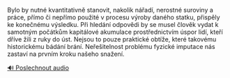 
Bylo by nutné kvantitativně stanovit, nakolik nářadí, nerostné suroviny a práce, přímo či nepřímo použité v procesu výroby daného statku, přispěly ke konečnému výsledku. Při hledání odpovědi by se musel člověk vydat k samotným počátkům kapitálové akumulace prostřednictvím úspor lidí, kteří dříve žili z ruky do úst. Nejsou to pouze praktické obtíže, které takovému historickému bádání brání. Neřešitelnost problému fyzické imputace nás zastaví na prvním kroku našeho snažení.

[🔊 Poslechnout audio](/data/7-paragraphs/audio/chapter_90/para_005-Bylo-by-nutn-kvantitativn-stanovit-nakolik-na.mp3)
